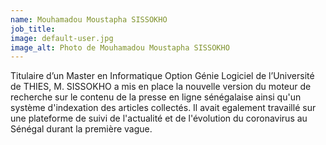 ```yaml
---
name: Mouhamadou Moustapha SISSOKHO
job_title:
image: default-user.jpg
image_alt: Photo de Mouhamadou Moustapha SISSOKHO
---
```


Titulaire d’un Master en Informatique Option Génie Logiciel de l’Université de THIES, M. SISSOKHO a mis en place la nouvelle version du moteur de recherche sur le contenu de la presse en ligne sénégalaise ainsi qu'un système d'indexation des articles collectés. Il avait egalement travaillé sur une plateforme de suivi de l'actualité et de l'évolution du coronavirus au Sénégal durant la première vague.
